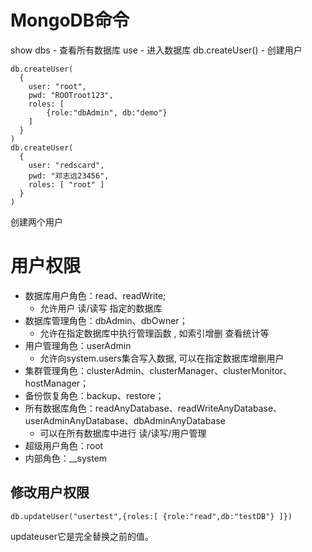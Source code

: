 # MongoDB命令
show dbs - 查看所有数据库
use <db name> - 进入数据库
db.createUser() - 创建用户
```
db.createUser(
  {
    user: "root",
    pwd: "ROOTroot123",
    roles: [
        {role:"dbAdmin", db:"demo"}
    ]
  }
)
db.createUser(
  {
    user: "redscard",
    pwd: "邓志远23456",
    roles: [ "root" ]
  }
)
```
创建两个用户

# 用户权限
* 数据库用户角色：read、readWrite;
  * 允许用户 读/读写 指定的数据库
* 数据库管理角色：dbAdmin、dbOwner；
  * 允许在指定数据库中执行管理函数 , 如索引增删 查看统计等
* 用户管理角色：userAdmin
  * 允许向system.users集合写入数据, 可以在指定数据库增删用户
* 集群管理角色：clusterAdmin、clusterManager、clusterMonitor、hostManager；
* 备份恢复角色：backup、restore；
* 所有数据库角色：readAnyDatabase、readWriteAnyDatabase、userAdminAnyDatabase、dbAdminAnyDatabase
  * 可以在所有数据库中进行 读/读写/用户管理
* 超级用户角色：root
* 内部角色：__system

## 修改用户权限

```
db.updateUser("usertest",{roles:[ {role:"read",db:"testDB"} ]})
```
updateuser它是完全替换之前的值。